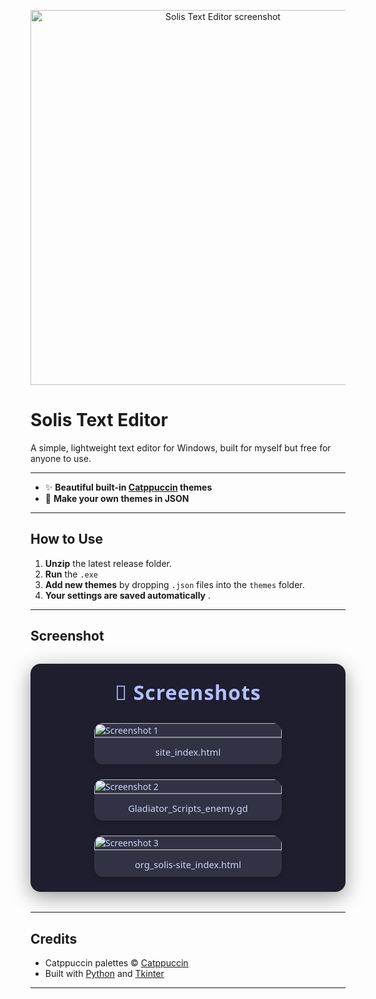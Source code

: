 <p align="center">
  <img src="https://github.com/user-attachments/assets/a23cec58-7578-459b-9457-52e15b8d63c7" width="600" alt="Solis Text Editor screenshot">
</p>

# Solis Text Editor

A simple, lightweight text editor for Windows, built for myself but free for anyone to use.

---

- ✨ **Beautiful built-in [Catppuccin](https://catppuccin.com/) themes**
- 🎨 **Make your own themes in JSON**

---

## How to Use

1. **Unzip** the latest release folder.
2. **Run** the `.exe`
3. **Add new themes** by dropping `.json` files into the `themes` folder.
4. **Your settings are saved automatically** .

---

## Screenshot

<p align="center">
<!-- Screenshots Gallery for README (self-contained, no dependencies) -->
<div style="
  max-width: 950px;
  margin: 32px auto;
  padding: 24px 12px;
  background: #1e1e2e;
  border-radius: 16px;
  font-family: 'Segoe UI', Arial, sans-serif;
  color: #cdd6f4;
  box-shadow: 0 8px 32px #0006;
">
  <h2 style="
    text-align: center;
    color: #b4befe;
    margin-top: 0;
    margin-bottom: 28px;
    letter-spacing: 1px;
    font-size: 2rem;
  ">
    📸 Screenshots
  </h2>
  <div style="
    display: flex;
    flex-wrap: wrap;
    gap: 24px;
    justify-content: center;
  ">
    <!-- Screenshot 1 -->
    <div style="
      background: #313244;
      border-radius: 14px;
      box-shadow: 0 2px 10px #0003;
      overflow: hidden;
      width: 300px;
      max-width: 95vw;
      display: flex;
      flex-direction: column;
      align-items: center;
      transition: transform 0.18s;
    ">
      <img src="https://github.com/user-attachments/assets/72e68ef5-827a-4dd2-a9a9-2d0fbf0983a2"
           alt="Screenshot 1"
           style="width: 100%; display: block; border-bottom: 1px solid #585b70;">
      <div style="padding: 12px 12px 10px; font-size: 1.05em;">site_index.html</div>
    </div>
    <!-- Screenshot 2 -->
    <div style="
      background: #313244;
      border-radius: 14px;
      box-shadow: 0 2px 10px #0003;
      overflow: hidden;
      width: 300px;
      max-width: 95vw;
      display: flex;
      flex-direction: column;
      align-items: center;
      transition: transform 0.18s;
    ">
      <img src="https://github.com/user-attachments/assets/7177be87-74bf-4929-99a2-d4cc30793791"
           alt="Screenshot 2"
           style="width: 100%; display: block; border-bottom: 1px solid #585b70;">
      <div style="padding: 12px 12px 10px; font-size: 1.05em;">Gladiator_Scripts_enemy.gd</div>
    </div>
    <!-- Screenshot 3 -->
    <div style="
      background: #313244;
      border-radius: 14px;
      box-shadow: 0 2px 10px #0003;
      overflow: hidden;
      width: 300px;
      max-width: 95vw;
      display: flex;
      flex-direction: column;
      align-items: center;
      transition: transform 0.18s;
    ">
      <img src="https://github.com/user-attachments/assets/3350c05a-bdb8-4467-a3c5-f8823af41e58"
           alt="Screenshot 3"
           style="width: 100%; display: block; border-bottom: 1px solid #585b70;">
      <div style="padding: 12px 12px 10px; font-size: 1.05em;">org_solis-site_index.html</div>
    </div>
  </div>
</div>
  
</p>

---

## Credits

- Catppuccin palettes © [Catppuccin](https://catppuccin.com/)
- Built with [Python](https://python.org) and [Tkinter](https://docs.python.org/3/library/tkinter.html)

---
